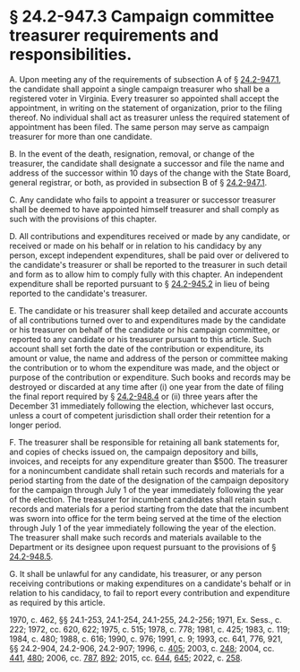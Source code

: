 # § 24.2-947.3 Campaign committee treasurer requirements and responsibilities.

<p>A. Upon meeting any of the requirements of subsection A of § <a href='/vacode/24.2-947.1/'>24.2-947.1</a>, the candidate shall appoint a single campaign treasurer who shall be a registered voter in Virginia. Every treasurer so appointed shall accept the appointment, in writing on the statement of organization, prior to the filing thereof. No individual shall act as treasurer unless the required statement of appointment has been filed. The same person may serve as campaign treasurer for more than one candidate.</p><p>B. In the event of the death, resignation, removal, or change of the treasurer, the candidate shall designate a successor and file the name and address of the successor within 10 days of the change with the State Board, general registrar, or both, as provided in subsection B of § <a href='/vacode/24.2-947.1/'>24.2-947.1</a>.</p><p>C. Any candidate who fails to appoint a treasurer or successor treasurer shall be deemed to have appointed himself treasurer and shall comply as such with the provisions of this chapter.</p><p>D. All contributions and expenditures received or made by any candidate, or received or made on his behalf or in relation to his candidacy by any person, except independent expenditures, shall be paid over or delivered to the candidate's treasurer or shall be reported to the treasurer in such detail and form as to allow him to comply fully with this chapter. An independent expenditure shall be reported pursuant to § <a href='/vacode/24.2-945.2/'>24.2-945.2</a> in lieu of being reported to the candidate's treasurer.</p><p>E. The candidate or his treasurer shall keep detailed and accurate accounts of all contributions turned over to and expenditures made by the candidate or his treasurer on behalf of the candidate or his campaign committee, or reported to any candidate or his treasurer pursuant to this article. Such account shall set forth the date of the contribution or expenditure, its amount or value, the name and address of the person or committee making the contribution or to whom the expenditure was made, and the object or purpose of the contribution or expenditure. Such books and records may be destroyed or discarded at any time after (i) one year from the date of filing the final report required by § <a href='/vacode/24.2-948.4/'>24.2-948.4</a> or (ii) three years after the December 31 immediately following the election, whichever last occurs, unless a court of competent jurisdiction shall order their retention for a longer period.</p><p>F. The treasurer shall be responsible for retaining all bank statements for, and copies of checks issued on, the campaign depository and bills, invoices, and receipts for any expenditure greater than $500. The treasurer for a nonincumbent candidate shall retain such records and materials for a period starting from the date of the designation of the campaign depository for the campaign through July 1 of the year immediately following the year of the election. The treasurer for incumbent candidates shall retain such records and materials for a period starting from the date that the incumbent was sworn into office for the term being served at the time of the election through July 1 of the year immediately following the year of the election. The treasurer shall make such records and materials available to the Department or its designee upon request pursuant to the provisions of § <a href='https://law.lis.virginia.gov/vacode/24.2-948.5/'>24.2-948.5</a>.</p><p>G. It shall be unlawful for any candidate, his treasurer, or any person receiving contributions or making expenditures on a candidate's behalf or in relation to his candidacy, to fail to report every contribution and expenditure as required by this article.</p><p>1970, c. 462, §§ 24.1-253, 24.1-254, 24.1-255, 24.2-256; 1971, Ex. Sess., c. 222; 1972, cc. 620, 622; 1975, c. 515; 1978, c. 778; 1981, c. 425; 1983, c. 119; 1984, c. 480; 1988, c. 616; 1990, c. 976; 1991, c. 9; 1993, cc. 641, 776, 921, §§ 24.2-904, 24.2-906, 24.2-907; 1996, c. <a href='http://lis.virginia.gov/cgi-bin/legp604.exe?961+ful+CHAP0405'>405</a>; 2003, c. <a href='http://lis.virginia.gov/cgi-bin/legp604.exe?031+ful+CHAP0248'>248</a>; 2004, cc. <a href='http://lis.virginia.gov/cgi-bin/legp604.exe?041+ful+CHAP0441'>441</a>, <a href='http://lis.virginia.gov/cgi-bin/legp604.exe?041+ful+CHAP0480'>480</a>; 2006, cc. <a href='http://lis.virginia.gov/cgi-bin/legp604.exe?061+ful+CHAP0787'>787</a>, <a href='http://lis.virginia.gov/cgi-bin/legp604.exe?061+ful+CHAP0892'>892</a>; 2015, cc. <a href='http://lis.virginia.gov/cgi-bin/legp604.exe?151+ful+CHAP0644'>644</a>, <a href='http://lis.virginia.gov/cgi-bin/legp604.exe?151+ful+CHAP0645'>645</a>; 2022, c. <a href='http://lis.virginia.gov/cgi-bin/legp604.exe?221+ful+CHAP0258'>258</a>.</p>